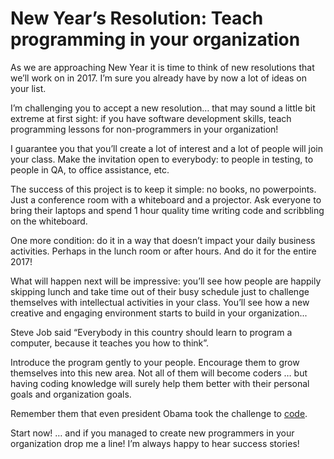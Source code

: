 ﻿New Year’s Resolution: Teach programming in your organization
=============================================================

As we are approaching New Year it is time to think of new resolutions that we’ll work on in 2017. I’m sure you already have by now a lot of ideas on your list.

I’m challenging you to accept a new resolution… that may sound a little bit extreme at first sight: if you have software development skills, teach programming lessons for non-programmers in your organization!

I guarantee you that you’ll create a lot of interest and a lot of people will join your class. Make the invitation open to everybody: to people in testing, to people in QA, to office assistance, etc.

The success of this project is to keep it simple: no books, no powerpoints. Just a conference room with a whiteboard and a projector. Ask everyone to bring their laptops and spend 1 hour quality time writing code and scribbling on the whiteboard.

One more condition: do it in a way that doesn’t impact your daily business activities. Perhaps in the lunch room or after hours. And do it for the entire 2017!

What will happen next will be impressive: you’ll see how people are happily skipping lunch and take time out of their busy schedule just to challenge themselves with intellectual activities in your class. You’ll see how a new creative and engaging environment starts to build in your organization...

Steve Job said “Everybody in this country should learn to program a computer, because it teaches you how to think”.

Introduce the program gently to your people. Encourage them to grow themselves into this new area. Not all of them will become coders … but having coding knowledge will surely help them better with their personal goals and organization goals.

Remember them that even president Obama took the challenge to [code](https://www.whitehouse.gov/blog/2014/12/10/president-obama-first-president-write-line-code).

Start now! … and if you managed to create new programmers in your organization drop me a line! I’m always happy to hear success stories!
